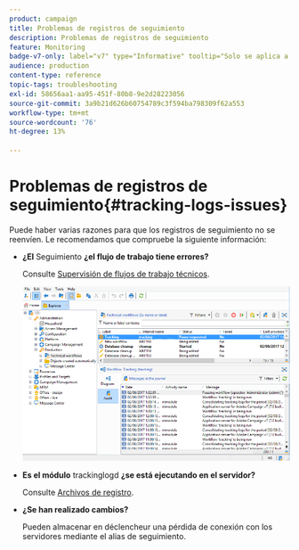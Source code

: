 ```yaml
---
product: campaign
title: Problemas de registros de seguimiento
description: Problemas de registros de seguimiento
feature: Monitoring
badge-v7-only: label="v7" type="Informative" tooltip="Solo se aplica a Campaign Classic v7"
audience: production
content-type: reference
topic-tags: troubleshooting
exl-id: 58656aa1-aa95-451f-80b8-9e2d28223056
source-git-commit: 3a9b21d626b60754789c3f594ba798309f62a553
workflow-type: tm+mt
source-wordcount: '76'
ht-degree: 13%

---
```


# Problemas de registros de seguimiento{#tracking-logs-issues}



Puede haber varias razones para que los registros de seguimiento no se reenvíen. Le recomendamos que compruebe la siguiente información:

* **¿El** Seguimiento **¿el flujo de trabajo tiene errores?**

  Consulte [Supervisión de flujos de trabajo técnicos](../../workflow/using/monitoring-technical-workflows.md).

  ![](assets/tracking_scheduled_task.png)

* **Es el módulo** trackinglogd **¿se está ejecutando en el servidor?**

  Consulte [Archivos de registro](../../production/using/log-files.md).

* **¿Se han realizado cambios?**

  Pueden almacenar en déclencheur una pérdida de conexión con los servidores mediante el alias de seguimiento.
